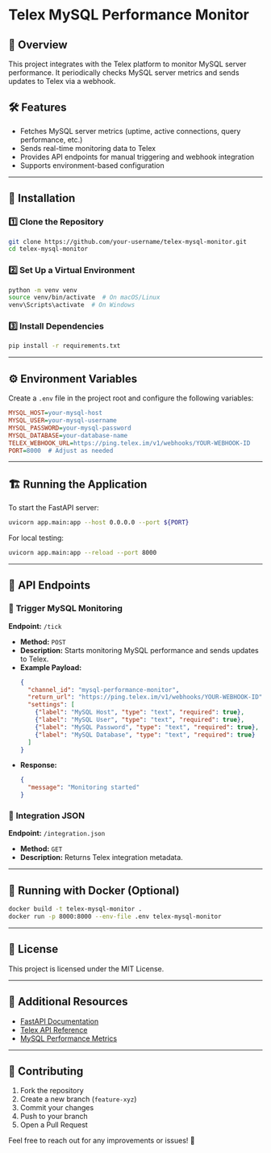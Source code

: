 <!-- # mysql-performance-monitor
Effective monitoring tool designed to track the health and performance of MySQL databases in real time -->

# Telex MySQL Performance Monitor

## 📌 Overview
This project integrates with the Telex platform to monitor MySQL server performance. It periodically checks MySQL server metrics and sends updates to Telex via a webhook.

## 🛠 Features
- Fetches MySQL server metrics (uptime, active connections, query performance, etc.)
- Sends real-time monitoring data to Telex
- Provides API endpoints for manual triggering and webhook integration
- Supports environment-based configuration

---

## 🚀 Installation
### 1️⃣ Clone the Repository
```bash
git clone https://github.com/your-username/telex-mysql-monitor.git
cd telex-mysql-monitor
```

### 2️⃣ Set Up a Virtual Environment
```bash
python -m venv venv
source venv/bin/activate  # On macOS/Linux
venv\Scripts\activate  # On Windows
```

### 3️⃣ Install Dependencies
```bash
pip install -r requirements.txt
```

---

## ⚙️ Environment Variables
Create a `.env` file in the project root and configure the following variables:

```ini
MYSQL_HOST=your-mysql-host
MYSQL_USER=your-mysql-username
MYSQL_PASSWORD=your-mysql-password
MYSQL_DATABASE=your-database-name
TELEX_WEBHOOK_URL=https://ping.telex.im/v1/webhooks/YOUR-WEBHOOK-ID
PORT=8000  # Adjust as needed
```

---

## 🏗 Running the Application
To start the FastAPI server:
```bash
uvicorn app.main:app --host 0.0.0.0 --port ${PORT}
```

For local testing:
```bash
uvicorn app.main:app --reload --port 8000
```

---

## 📡 API Endpoints
### 🔹 **Trigger MySQL Monitoring**
**Endpoint:** `/tick`
- **Method:** `POST`
- **Description:** Starts monitoring MySQL performance and sends updates to Telex.
- **Example Payload:**
  ```json
  {
    "channel_id": "mysql-performance-monitor",
    "return_url": "https://ping.telex.im/v1/webhooks/YOUR-WEBHOOK-ID",
    "settings": [
      {"label": "MySQL Host", "type": "text", "required": true},
      {"label": "MySQL User", "type": "text", "required": true},
      {"label": "MySQL Password", "type": "text", "required": true},
      {"label": "MySQL Database", "type": "text", "required": true}
    ]
  }
  ```
- **Response:**
  ```json
  {
    "message": "Monitoring started"
  }
  ```

### 🔹 **Integration JSON**
**Endpoint:** `/integration.json`
- **Method:** `GET`
- **Description:** Returns Telex integration metadata.

---

## 🐳 Running with Docker (Optional)
```bash
docker build -t telex-mysql-monitor .
docker run -p 8000:8000 --env-file .env telex-mysql-monitor
```

---

## 📝 License
This project is licensed under the MIT License.

---

## 🔗 Additional Resources
- [FastAPI Documentation](https://fastapi.tiangolo.com/)
- [Telex API Reference](https://telex.im/docs/)
- [MySQL Performance Metrics](https://dev.mysql.com/doc/refman/en/server-status.html)

---

## 🤝 Contributing
1. Fork the repository
2. Create a new branch (`feature-xyz`)
3. Commit your changes
4. Push to your branch
5. Open a Pull Request

Feel free to reach out for any improvements or issues! 🚀

